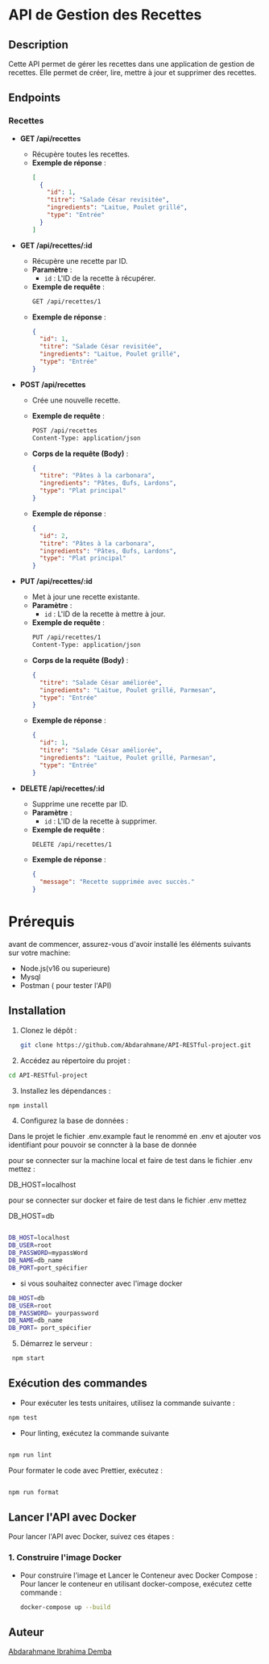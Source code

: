 

# API de Gestion des Recettes

## Description

Cette API permet de gérer les recettes dans une application de gestion de recettes. Elle permet de créer, lire, mettre à jour et supprimer des recettes.

## Endpoints

### Recettes

- **GET /api/recettes**
  - Récupère toutes les recettes.
  - **Exemple de réponse** :
    ```json
    [
      {
        "id": 1,
        "titre": "Salade César revisitée",
        "ingredients": "Laitue, Poulet grillé",
        "type": "Entrée"
      }
    ]
    ```

- **GET /api/recettes/:id**
  - Récupère une recette par ID.
  - **Paramètre** :
    - `id` : L'ID de la recette à récupérer.
  - **Exemple de requête** :
    ```bash
    GET /api/recettes/1
    ```
  - **Exemple de réponse** :
    ```json
    {
      "id": 1,
      "titre": "Salade César revisitée",
      "ingredients": "Laitue, Poulet grillé",
      "type": "Entrée"
    }
    ```

- **POST /api/recettes**
  - Crée une nouvelle recette.
  - **Exemple de requête** :
    ```bash
    POST /api/recettes
    Content-Type: application/json
    ```
  - **Corps de la requête (Body)** :
    ```json
    {
      "titre": "Pâtes à la carbonara",
      "ingredients": "Pâtes, Œufs, Lardons",
      "type": "Plat principal"
    }
    ```

  - **Exemple de réponse** :
    ```json
    {
      "id": 2,
      "titre": "Pâtes à la carbonara",
      "ingredients": "Pâtes, Œufs, Lardons",
      "type": "Plat principal"
    }
    ```

- **PUT /api/recettes/:id**
  - Met à jour une recette existante.
  - **Paramètre** :
    - `id` : L'ID de la recette à mettre à jour.
  - **Exemple de requête** :
    ```bash
    PUT /api/recettes/1
    Content-Type: application/json
    ```
  - **Corps de la requête (Body)** :
    ```json
    {
      "titre": "Salade César améliorée",
      "ingredients": "Laitue, Poulet grillé, Parmesan",
      "type": "Entrée"
    }
    ```
  - **Exemple de réponse** :
    ```json
    {
      "id": 1,
      "titre": "Salade César améliorée",
      "ingredients": "Laitue, Poulet grillé, Parmesan",
      "type": "Entrée"
    }
    ```

- **DELETE /api/recettes/:id**
  - Supprime une recette par ID.
  - **Paramètre** :
    - `id` : L'ID de la recette à supprimer.
  - **Exemple de requête** :
    ```bash
    DELETE /api/recettes/1
    ```
  - **Exemple de réponse** :
    ```json
    {
      "message": "Recette supprimée avec succès."
    }
    ```
# Prérequis
  
  avant de  commencer, assurez-vous d'avoir installé les éléments suivants sur votre machine:

  * Node.js(v16 ou superieure) 
  * Mysql
  * Postman ( pour tester l'API)

## Installation

1. Clonez le dépôt :

   ```bash
   git clone https://github.com/Abdarahmane/API-RESTful-project.git

 2. Accédez au répertoire du projet :

```bash
cd API-RESTful-project
```
3. Installez les dépendances :

```bash
npm install
```

4. Configurez la base de données :

Dans le projet le fichier .env.example faut le renommé en .env et ajouter vos identifiant pour pouvoir se conncter à la base de donnée

pour se connecter sur la machine local et faire de test dans le fichier .env mettez :

DB_HOST=localhost

pour se connecter sur docker et faire de test dans le fichier .env mettez

DB_HOST=db



```bash

DB_HOST=localhost
DB_USER=root
DB_PASSWORD=mypassWord
DB_NAME=db_name 
DB_PORT=port_spécifier

```
 
- si vous souhaitez connecter avec l'image docker

```bash
DB_HOST=db
DB_USER=root
DB_PASSWORD= yourpassword
DB_NAME=db_name
DB_PORT= port_spécifier
```
5. Démarrez le serveur :

```bash
 npm start
 ```
## Exécution des commandes
 - Pour exécuter les tests unitaires, utilisez la commande suivante :

```bash
npm test
```

- Pour linting, exécutez la commande suivante 

```bash

npm run lint
```
Pour formater le code avec Prettier, exécutez :

```bash

npm run format
```
## Lancer l'API avec Docker

Pour lancer l'API avec Docker, suivez ces étapes :

### 1. Construire l'image Docker

* Pour construire l'image et Lancer le Conteneur avec Docker Compose : Pour lancer le conteneur en utilisant docker-compose, exécutez cette commande :
  ```bash
  docker-compose up --build
  ```
## Auteur
  [Abdarahmane Ibrahima Demba](https://github.com/Abdarahmane)
